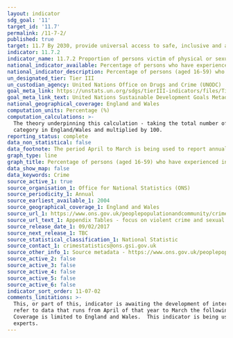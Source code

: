 ```yaml
---
layout: indicator
sdg_goal: '11'
target_id: '11.7'
permalink: /11-7-2/
published: true
target: 11.7 By 2030, provide universal access to safe, inclusive and accessible, green and public spaces, in particular for women and children, older persons and persons with disabilities
indicator: 11.7.2
indicator_name: 11.7.2 Proportion of persons victim of physical or sexual harassment, by sex, age, disability status and place of occurrence, in the previous 12 months
national_indicator_available: Percentage of persons who have experienced indecent exposure or unwanted sexual touching in the previous twelve months
national_indicator_description: Percentage of persons (aged 16-59) who have experienced indecent exposure or unwanted sexual touching in the previous twelve months
un_designated_tier: Tier III
un_custodian_agency: United Nations Office on Drugs and Crime (UNODC)  
goal_meta_link: https://unstats.un.org/sdgs/tierIII-indicators/files/Tier3-11-07-02.pdf
goal_meta_link_text: United Nations Sustainable Development Goals Metadata (PDF 4.0 MB)
national_geographical_coverage: England and Wales
computation_units: Percentage (%)
computation_calculations: >-
  The theory underpinning this calculation - taking the total number of adults aged 16 to 59 in England and Wales who experienced incidents of indecent exposure or unwanted sexual touching in the previous twelve months and divided this by the total number of adults with the same age
  category in England/Wales and multiplied by 100.
reporting_status: complete
data_non_statistical: false
data_footnote: The period April to March is being used to report annual data. The date on the X axis is the year at the start of the period
graph_type: line
graph_title: Percentage of persons (aged 16-59) who have experienced indecent exposure or unwanted sexual touching in the previous twelve months
data_show_map: false
data_keywords: Crime
source_active_1: true
source_organisation_1: Office for National Statistics (ONS)
source_periodicity_1: Annual 
source_earliest_available_1: 2004
source_geographical_coverage_1: England and Wales 
source_url_1: https://www.ons.gov.uk/peoplepopulationandcommunity/crimeandjustice/datasets/sexualoffencesappendixtables
source_url_text_1: Appendix Tables - focus on violent crime and sexual offences
source_release_date_1: 09/02/2017
source_next_release_1: TBC
source_statistical_classification_1: National Statistic
source_contact_1: crimestatistics@ons.gsi.gov.uk
source_other_info_1: Source metadata - https://www.ons.gov.uk/peoplepopulationandcommunity/crimeandjustice/qmis/crimeandjusticeqmi & https://www.ons.gov.uk/peoplepopulationandcommunity/crimeandjustice/methodologies/crimeandjusticemethodology
source_active_2: false
source_active_3: false
source_active_4: false
source_active_5: false
source_active_6: false
indicator_sort_order: 11-07-02
comments_limitations: >-
  This, or part of this, indicator is awaiting the development of internationally established methodology and standards (classified by the UN as tier 3). Presently the only ages covered are between 16 and 59 but the upper bound of this is likely to increase over time. The original figures
  refer to data that runs from April of that year to March the following year. For example 2015 data date range is from April 2015 to March 2016. The headline data are published in July, however the specific breakdowns (disaggregation’s, i.e. age, gender, etc) are published in February.
  Coverage is limited to England and Wales.  This indicator is being used as an approximation of the UN SDG Indicator. Where possible, we will work to identify or develop UK data to meet the global indicator specification. This indicator has been identified in collaboration with topic
  experts.
---
```


